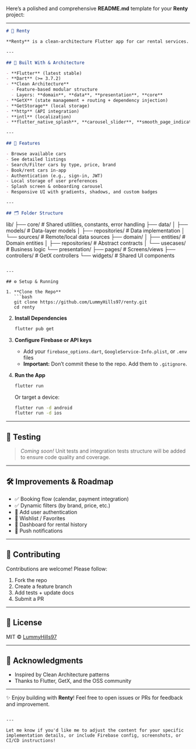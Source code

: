 Here’s a polished and comprehensive **README.md** template for your **Renty** project:

---

```markdown
# 🎉 Renty

**Renty** is a clean-architecture Flutter app for car rental services. It’s structured with separation of concerns, testable modules, and follows best practices to deliver a solid, maintainable codebase.

---

## 📱 Built With & Architecture

- **Flutter** (latest stable)
- **Dart** (>= 3.7.2)
- **Clean Architecture**  
  - Feature-based modular structure  
  - Layers: **domain**, **data**, **presentation**, **core**
- **GetX** (state management + routing + dependency injection)
- **GetStorage** (local storage)
- **http** (API integration)
- **intl** (localization)
- **flutter_native_splash**, **carousel_slider**, **smooth_page_indicator** (UI enhancements)

---

## 🚗 Features

- Browse available cars  
- See detailed listings  
- Search/Filter cars by type, price, brand  
- Book/rent cars in-app  
- Authentication (e.g., sign-in, JWT)  
- Local storage of user preferences  
- Splash screen & onboarding carousel  
- Responsive UI with gradients, shadows, and custom badges  

---

## 🗂 Folder Structure

```

lib/
├── core/                # Shared utilities, constants, error handling
├── data/
│   ├── models/          # Data-layer models
│   ├── repositories/    # Data implementation
│   └── sources/         # Remote/local data sources
├── domain/
│   ├── entities/        # Domain entities
│   ├── repositories/    # Abstract contracts
│   └── usecases/        # Business logic
└── presentation/
├── pages/           # Screens/views
├── controllers/     # GetX controllers
└── widgets/         # Shared UI components

````

---

## ⚙️ Setup & Running

1. **Clone the Repo**
   ```bash
   git clone https://github.com/LummyHills97/renty.git
   cd renty
````

2. **Install Dependencies**

   ```bash
   flutter pub get
   ```

3. **Configure Firebase or API keys**

   * Add your `firebase_options.dart`, `GoogleService-Info.plist`, or `.env` files
   * **Important:** Don’t commit these to the repo. Add them to `.gitignore`.

4. **Run the App**

   ```bash
   flutter run
   ```

   Or target a device:

   ```bash
   flutter run -d android
   flutter run -d ios
   ```

---

## 🧪 Testing

> *Coming soon!*
> Unit tests and integration tests structure will be added to ensure code quality and coverage.

---

## 🛠️ Improvements & Roadmap

* ✅ Booking flow (calendar, payment integration)
* ✅ Dynamic filters (by brand, price, etc.)
* 🚀 Add user authentication
* 🚀 Wishlist / Favorites
* 🚀 Dashboard for rental history
* 🚀 Push notifications

---

## 📝 Contributing

Contributions are welcome! Please follow:

1. Fork the repo
2. Create a feature branch
3. Add tests + update docs
4. Submit a PR

---

## 📄 License

MIT © [LummyHills97](https://github.com/LummyHills97)

---

## 🙏 Acknowledgments

* Inspired by Clean Architecture patterns
* Thanks to Flutter, GetX, and the OSS community

---

✨ Enjoy building with **Renty**! Feel free to open issues or PRs for feedback and improvement.

```

---

Let me know if you'd like me to adjust the content for your specific implementation details, or include Firebase config, screenshots, or CI/CD instructions!
```
